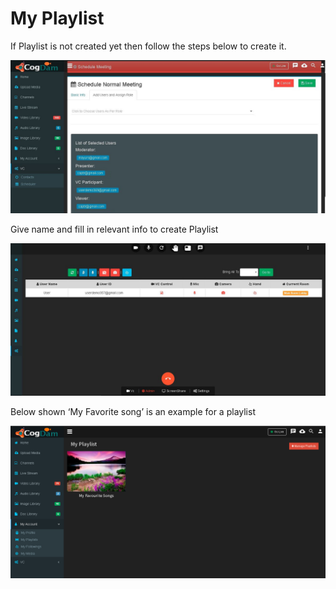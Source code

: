 # My Playlist

If Playlist is not created yet then follow the steps below to create it.

![](../.gitbook/assets/image%20%2862%29.png)

Give name and fill in relevant info to create Playlist

![](../.gitbook/assets/image%20%28132%29.png)

Below shown ‘My Favorite song’ is an example for a playlist

![](../.gitbook/assets/image%20%2817%29.png)

